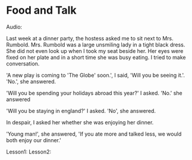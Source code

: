 # Food and Talk

Audio:

Last week at a dinner party, the hostess asked me to sit next to Mrs. Rumbold. Mrs. Rumbold was a large unsmiling lady in a tight black dress. She did not even look up when I took my seat beside her. Her eyes were fixed on her plate and in a short time she was busy eating. I tried to make conversation.

'A new play is coming to 'The Globe' soon.', I said, 'Will you be seeing it.'. 'No.', she answered.

'Will you be spending your holidays abroad this year?' I asked. 'No.' she answered

'Will you be staying in england?' I asked. 'No', she answered.

In despair, I asked her whether she was enjoying her dinner.

'Young man!', she answered, 'If you ate more and talked less, we would both enjoy our dinner.'

Lesson1:
Lesson2:
